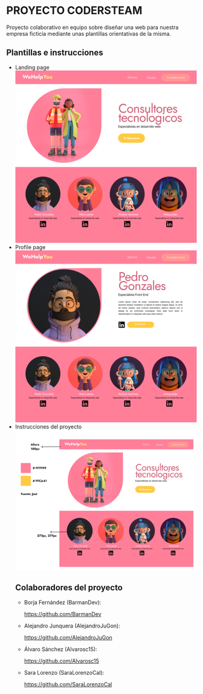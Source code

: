 # PROYECTO CODERSTEAM
Proyecto colaborativo en equipo sobre diseñar una web para nuestra empresa ficticia mediante unas plantillas orientativas de la misma.

<h2>Plantillas e instrucciones</h2>
<ul>
<li>Landing page</li>
<img src= "img/plantillaLanding.png" Alt= "Plantilla de modelo de Landing page">

<li>Profile page</li>
<img src= "img/plantillaProfile.png">

<li>Instrucciones del proyecto</li>
<img src= "img/instrucciones.png">


<h2>Colaboradores del proyecto</h2>
<ul>
<li>Borja Fernández (BarmanDev):

https://github.com/BarmanDev</li>

<li>Alejandro Junquera (AlejandroJuGon):

https://github.com/AlejandroJuGon</li>

<li>Álvaro Sánchez (Alvarosc15):</li>

https://github.com/Alvarosc15


<li>Sara Lorenzo (SaraLorenzoCal):

 https://github.com/SaraLorenzoCal</li>

